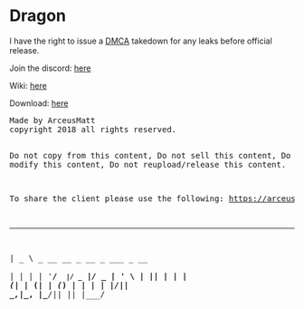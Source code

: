 # Dragon
<p>I have the right to issue a <a href="https://www.dmca.com/faq/What-is-a-DMCA-Takedown">DMCA</a> takedown for any leaks before official release.</p>
<p>Join the discord: <a href="https://discord.gg/ZKvqQuN">here</a></p>
<p>Wiki: <a href="https://github.com/ArceusMatt/Dragon/wiki">here</a></p>
<p>Download: <a href="https://arceusmatt.github.io/dragon">here</a></p>
<pre>Made by ArceusMatt
copyright 2018 all rights reserved.

Do not copy from this content,
Do not sell this content,
Do not modify this content,
Do not reupload/release this content.

To share the client please use the following:
https://arceusmatt.github.io/dragon

   ____                              
  |  _ \ _ __ __ _  __ _  ___  _ __  
  | | | | '__/ _` |/ _` |/ _ \| '_ \ 
  | |_| | | | (_| | (_| | (_) | | | |
  |____/|_|  \__,_|\__, |\___/|_| |_|
                   |___/             
</pre>
